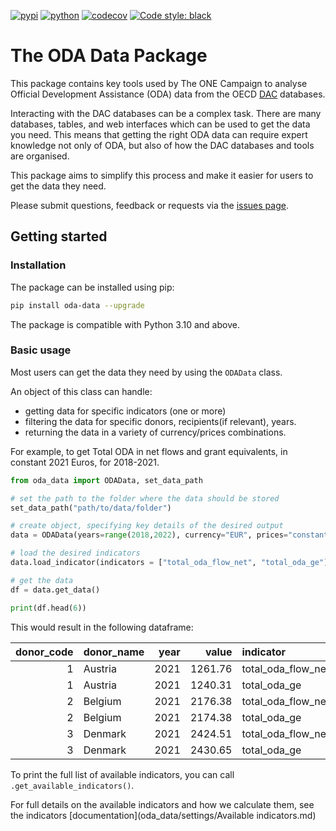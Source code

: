 [![pypi](https://img.shields.io/pypi/v/oda_data.svg)](https://pypi.org/project/oda_data/)
[![python](https://img.shields.io/pypi/pyversions/oda_data.svg)](https://pypi.org/project/oda_data/)
[![codecov](https://codecov.io/gh/ONEcampaign/oda_data_package/branch/main/graph/badge.svg?token=G8N8BWWPL8)](https://codecov.io/gh/ONEcampaign/oda_data_package)
[![Code style: black](https://img.shields.io/badge/code%20style-black-000000.svg)](https://github.com/psf/black)

# The ODA Data Package
This package contains key tools used by The ONE Campaign to analyse Official Development Assistance (ODA) data from
the OECD [DAC](https://www.oecd.org/dac/stats/) databases.

Interacting with the DAC databases can be a complex task. There are many databases, tables, and web interfaces which
can be used to get the data you need. This means that getting the right ODA data can require expert knowledge not only
of ODA, but also of how the DAC databases and tools are organised.

This package aims to simplify this process and make it easier for users to get the data they need.

Please submit questions, feedback or requests via 
the [issues page](https://github.com/ONEcampaign/oda_data_package/issues).

## Getting started

### Installation
The package can be installed using pip:

```bash
pip install oda-data --upgrade
```

The package is compatible with Python 3.10 and above.

### Basic usage

Most users can get the data they need by using the `ODAData` class.

An object of this class can handle:
- getting data for specific indicators (one or more)
- filtering the data for specific donors, recipients(if relevant), years.
- returning the data in a variety of currency/prices combinations.

For example, to get Total ODA in net flows and grant equivalents, in constant 2021 Euros, for 2018-2021.

```python
from oda_data import ODAData, set_data_path

# set the path to the folder where the data should be stored
set_data_path("path/to/data/folder")

# create object, specifying key details of the desired output
data = ODAData(years=range(2018,2022), currency="EUR", prices="constant", base_year=2021)

# load the desired indicators
data.load_indicator(indicators = ["total_oda_flow_net", "total_oda_ge"])

# get the data
df = data.get_data()

print(df.head(6))
```
This would result in the following dataframe:

|   donor_code | donor_name   |   year |   value | indicator          | currency   | prices   |
|-------------:|:-------------|-------:|--------:|:-------------------|:-----------|:---------|
|            1 | Austria      |   2021 | 1261.76 | total_oda_flow_net | EUR        | constant |
|            1 | Austria      |   2021 | 1240.31 | total_oda_ge       | EUR        | constant |
|            2 | Belgium      |   2021 | 2176.38 | total_oda_flow_net | EUR        | constant |
|            2 | Belgium      |   2021 | 2174.38 | total_oda_ge       | EUR        | constant |
|            3 | Denmark      |   2021 | 2424.51 | total_oda_flow_net | EUR        | constant |
|            3 | Denmark      |   2021 | 2430.65 | total_oda_ge       | EUR        | constant |


To print the full list of available indicators, you can call `.get_available_indicators()`.

For full details on the available indicators and how we calculate them,
see the indicators [documentation](oda_data/settings/Available indicators.md)
